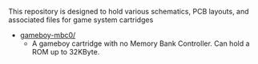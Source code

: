 This repository is designed to hold various schematics, 
PCB layouts, and associated files for game system cartridges

* [gameboy-mbc0/]()
  - A gameboy cartridge with no Memory Bank Controller. Can hold a ROM up to 32KByte.
